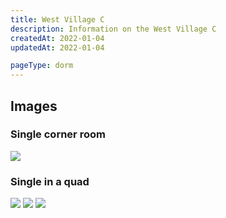 ```yaml
---
title: West Village C
description: Information on the West Village C
createdAt: 2022-01-04
updatedAt: 2022-01-04

pageType: dorm
---
```


## Images

<Expandable title="Singles" icon="image" containsProse>

### Single corner room

<div className="grid grid-cols-1 md:grid-cols-2 lg:grid-cols-2 gap-base">
  <Image src={"/housing/west-village-c/single-corner.png"} height={1672} width={1248} quality={50} /> 
</div>

### Single in a quad

<div className="grid grid-cols-1 md:grid-cols-2 lg:grid-cols-2 gap-base">
  <Image src={"/housing/west-village-c/single1.png"} height={1586} width={892} quality={50} /> 
  <Image src={"/housing/west-village-c/single2.png"} height={1586} width={892} quality={50} /> 
  <Image src={"/housing/west-village-c/single3.png"} height={1586} width={892} quality={50} /> 
</div>

</Expandable>

<Expandable title="Videos" icon="video" variant="gray">
  <div className="grid grid-cols-1 gap-base">
    <YoutubeEmbed videoId="ePMKnp-OjvQ" />
  </div>
</Expandable>
